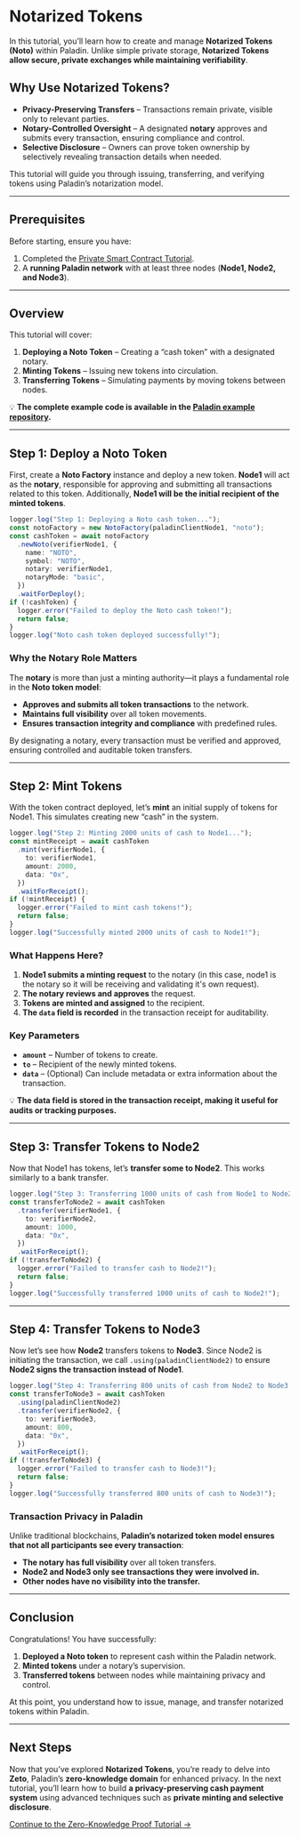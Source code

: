 # Notarized Tokens

In this tutorial, you’ll learn how to create and manage **Notarized Tokens (Noto)** within Paladin. Unlike simple private storage, **Notarized Tokens allow secure, private exchanges while maintaining verifiability**.

## Why Use Notarized Tokens?

- **Privacy-Preserving Transfers** – Transactions remain private, visible only to relevant parties.
- **Notary-Controlled Oversight** – A designated **notary** approves and submits every transaction, ensuring compliance and control.
- **Selective Disclosure** – Owners can prove token ownership by selectively revealing transaction details when needed.

This tutorial will guide you through issuing, transferring, and verifying tokens using Paladin’s notarization model.

---

## Prerequisites

Before starting, ensure you have:

1. Completed the [Private Smart Contract Tutorial](./private-storage.md).
2. A **running Paladin network** with at least three nodes (**Node1, Node2, and Node3**).

---

## Overview

This tutorial will cover:

1. **Deploying a Noto Token** – Creating a “cash token” with a designated notary.
2. **Minting Tokens** – Issuing new tokens into circulation.
3. **Transferring Tokens** – Simulating payments by moving tokens between nodes.

💡 **The complete example code is available in the [Paladin example repository](https://github.com/LF-Decentralized-Trust-labs/paladin/tree/main/examples/notarized-tokens).**

---

## Step 1: Deploy a Noto Token

First, create a **Noto Factory** instance and deploy a new token. **Node1** will act as the **notary**, responsible for approving and submitting all transactions related to this token. Additionally, **Node1 will be the initial recipient of the minted tokens**.

```typescript
logger.log("Step 1: Deploying a Noto cash token...");
const notoFactory = new NotoFactory(paladinClientNode1, "noto");
const cashToken = await notoFactory
  .newNoto(verifierNode1, {
    name: "NOTO",
    symbol: "NOTO",
    notary: verifierNode1,
    notaryMode: "basic",
  })
  .waitForDeploy();
if (!cashToken) {
  logger.error("Failed to deploy the Noto cash token!");
  return false;
}
logger.log("Noto cash token deployed successfully!");
```

### Why the Notary Role Matters
The **notary** is more than just a minting authority—it plays a fundamental role in the **Noto token model**:

- **Approves and submits all token transactions** to the network.
- **Maintains full visibility** over all token movements.
- **Ensures transaction integrity and compliance** with predefined rules.

By designating a notary, every transaction must be verified and approved, ensuring controlled and auditable token transfers.

---

## Step 2: Mint Tokens

With the token contract deployed, let’s **mint** an initial supply of tokens for Node1. This simulates creating new “cash” in the system.

```typescript
logger.log("Step 2: Minting 2000 units of cash to Node1...");
const mintReceipt = await cashToken
  .mint(verifierNode1, {
    to: verifierNode1,
    amount: 2000,
    data: "0x",
  })
  .waitForReceipt();
if (!mintReceipt) {
  logger.error("Failed to mint cash tokens!");
  return false;
}
logger.log("Successfully minted 2000 units of cash to Node1!");
```

### What Happens Here?

1. **Node1 submits a minting request** to the notary (in this case, node1 is the notary so it will be receiving and validating it's own request).
2. **The notary reviews and approves** the request.
3. **Tokens are minted and assigned** to the recipient.
4. **The `data` field is recorded** in the transaction receipt for auditability.

### Key Parameters
- **`amount`** – Number of tokens to create.
- **`to`** – Recipient of the newly minted tokens.
- **`data`** – (Optional) Can include metadata or extra information about the transaction.

💡 **The data field is stored in the transaction receipt, making it useful for audits or tracking purposes.**

---

## Step 3: Transfer Tokens to Node2

Now that Node1 has tokens, let’s **transfer some to Node2**. This works similarly to a bank transfer.

```typescript
logger.log("Step 3: Transferring 1000 units of cash from Node1 to Node2...");
const transferToNode2 = await cashToken
  .transfer(verifierNode1, {
    to: verifierNode2,
    amount: 1000,
    data: "0x",
  })
  .waitForReceipt();
if (!transferToNode2) {
  logger.error("Failed to transfer cash to Node2!");
  return false;
}
logger.log("Successfully transferred 1000 units of cash to Node2!");
```

---

## Step 4: Transfer Tokens to Node3

Now let’s see how **Node2** transfers tokens to **Node3**. Since Node2 is initiating the transaction, we call `.using(paladinClientNode2)` to ensure **Node2 signs the transaction instead of Node1**.

```typescript
logger.log("Step 4: Transferring 800 units of cash from Node2 to Node3...");
const transferToNode3 = await cashToken
  .using(paladinClientNode2)
  .transfer(verifierNode2, {
    to: verifierNode3,
    amount: 800,
    data: "0x",
  })
  .waitForReceipt();
if (!transferToNode3) {
  logger.error("Failed to transfer cash to Node3!");
  return false;
}
logger.log("Successfully transferred 800 units of cash to Node3!");
```

### Transaction Privacy in Paladin

Unlike traditional blockchains, **Paladin’s notarized token model ensures that not all participants see every transaction**:

- **The notary has full visibility** over all token transfers.
- **Node2 and Node3 only see transactions they were involved in.**
- **Other nodes have no visibility into the transfer.**


---

## Conclusion

Congratulations! You have successfully:

1. **Deployed a Noto token** to represent cash within the Paladin network.
2. **Minted tokens** under a notary’s supervision.
3. **Transferred tokens** between nodes while maintaining privacy and control.

At this point, you understand how to issue, manage, and transfer notarized tokens within Paladin.

---

## Next Steps

Now that you’ve explored **Notarized Tokens**, you’re ready to delve into **Zeto**, Paladin’s **zero-knowledge domain** for enhanced privacy. In the next tutorial, you’ll learn how to build **a privacy-preserving cash payment system** using advanced techniques such as **private minting and selective disclosure**.

[Continue to the Zero-Knowledge Proof Tutorial →](./zkp-cbdc.md)

